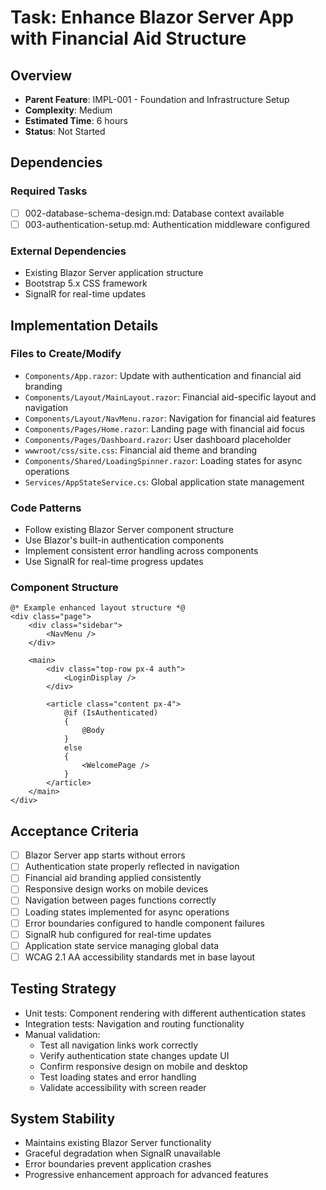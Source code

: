 # Task: Enhance Blazor Server App with Financial Aid Structure

## Overview
- **Parent Feature**: IMPL-001 - Foundation and Infrastructure Setup
- **Complexity**: Medium
- **Estimated Time**: 6 hours
- **Status**: Not Started

## Dependencies
### Required Tasks
- [ ] 002-database-schema-design.md: Database context available
- [ ] 003-authentication-setup.md: Authentication middleware configured

### External Dependencies
- Existing Blazor Server application structure
- Bootstrap 5.x CSS framework
- SignalR for real-time updates

## Implementation Details
### Files to Create/Modify
- `Components/App.razor`: Update with authentication and financial aid branding
- `Components/Layout/MainLayout.razor`: Financial aid-specific layout and navigation
- `Components/Layout/NavMenu.razor`: Navigation for financial aid features
- `Components/Pages/Home.razor`: Landing page with financial aid focus
- `Components/Pages/Dashboard.razor`: User dashboard placeholder
- `wwwroot/css/site.css`: Financial aid theme and branding
- `Components/Shared/LoadingSpinner.razor`: Loading states for async operations
- `Services/AppStateService.cs`: Global application state management

### Code Patterns
- Follow existing Blazor Server component structure
- Use Blazor's built-in authentication components
- Implement consistent error handling across components
- Use SignalR for real-time progress updates

### Component Structure
```razor
@* Example enhanced layout structure *@
<div class="page">
    <div class="sidebar">
        <NavMenu />
    </div>
    
    <main>
        <div class="top-row px-4 auth">
            <LoginDisplay />
        </div>
        
        <article class="content px-4">
            @if (IsAuthenticated)
            {
                @Body
            }
            else
            {
                <WelcomePage />
            }
        </article>
    </main>
</div>
```

## Acceptance Criteria
- [ ] Blazor Server app starts without errors
- [ ] Authentication state properly reflected in navigation
- [ ] Financial aid branding applied consistently
- [ ] Responsive design works on mobile devices
- [ ] Navigation between pages functions correctly
- [ ] Loading states implemented for async operations
- [ ] Error boundaries configured to handle component failures
- [ ] SignalR hub configured for real-time updates
- [ ] Application state service managing global data
- [ ] WCAG 2.1 AA accessibility standards met in base layout

## Testing Strategy
- Unit tests: Component rendering with different authentication states
- Integration tests: Navigation and routing functionality
- Manual validation:
  - Test all navigation links work correctly
  - Verify authentication state changes update UI
  - Confirm responsive design on mobile and desktop
  - Test loading states and error handling
  - Validate accessibility with screen reader

## System Stability
- Maintains existing Blazor Server functionality
- Graceful degradation when SignalR unavailable
- Error boundaries prevent application crashes
- Progressive enhancement approach for advanced features